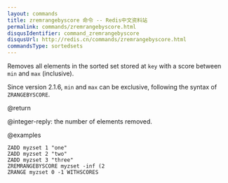 ```yaml
---
layout: commands
title: zremrangebyscore 命令 -- Redis中文资料站
permalink: commands/zremrangebyscore.html
disqusIdentifier: command_zremrangebyscore
disqusUrl: http://redis.cn/commands/zremrangebyscore.html
commandsType: sortedsets
---
```


Removes all elements in the sorted set stored at `key` with a score between
`min` and `max` (inclusive).

Since version 2.1.6, `min` and `max` can be exclusive, following the syntax of
`ZRANGEBYSCORE`.

@return

@integer-reply: the number of elements removed.

@examples

```cli
ZADD myzset 1 "one"
ZADD myzset 2 "two"
ZADD myzset 3 "three"
ZREMRANGEBYSCORE myzset -inf (2
ZRANGE myzset 0 -1 WITHSCORES
```

